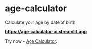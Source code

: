 # age-calculator

Calculate your age by date of birth

**https://age-calculator-ai.streamlit.app**

Try now - [Age Calculator](https://age-calculator.app/).
